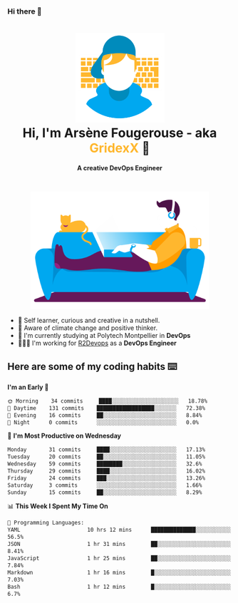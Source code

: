 ### Hi there 👋

<!--
**GridexX/gridexx** is a ✨ _special_ ✨ repository because its `README.md` (this file) appears on your GitHub profile.

Here are some ideas to get you started:

- 🔭 I’m currently working on ...
- 🌱 I’m currently learning ...
- 👯 I’m looking to collaborate on ...
- 🤔 I’m looking for help with ...
- 💬 Ask me about ...
- 📫 How to reach me: ...
- 😄 Pronouns: ...
- ⚡ Fun fact: ...
-->


<!-- Header -->
<h1 align="center">
  <img src="./images/user_profile.png" width="200">
  <br>
  Hi, I'm Arsène Fougerouse - aka <span style="color:#ffb72e">GridexX</span> 👋
</h1>


<p align="center">
  <b>A creative DevOps Engineer </b>
</p>
<br/>
<p align="center">
  <img src="./images/man_couch.png" width="400">
</p>

- 🎨 Self learner, curious and creative in a nutshell. 
- 🌱 Aware of climate change and positive thinker.
- 📕 I'm currently studying at Polytech Montpellier in **DevOps**
- 👨🏻‍💻 I'm working for [R2Devops](https://r2devops.io) as a **DevOps Engineer**


## Here are some of my coding habits ⌨️

<!-- Add a section about tech and Ops stack
  Like this one : https://github.com/Xanthus58#-tech-stack
-->
<!--START_SECTION:waka-->
**I'm an Early 🐤** 

```text
🌞 Morning    34 commits     ████░░░░░░░░░░░░░░░░░░░░░   18.78% 
🌆 Daytime    131 commits    ██████████████████░░░░░░░   72.38% 
🌃 Evening    16 commits     ██░░░░░░░░░░░░░░░░░░░░░░░   8.84% 
🌙 Night      0 commits      ░░░░░░░░░░░░░░░░░░░░░░░░░   0.0%

```
📅 **I'm Most Productive on Wednesday** 

```text
Monday       31 commits     ████░░░░░░░░░░░░░░░░░░░░░   17.13% 
Tuesday      20 commits     ██░░░░░░░░░░░░░░░░░░░░░░░   11.05% 
Wednesday    59 commits     ████████░░░░░░░░░░░░░░░░░   32.6% 
Thursday     29 commits     ████░░░░░░░░░░░░░░░░░░░░░   16.02% 
Friday       24 commits     ███░░░░░░░░░░░░░░░░░░░░░░   13.26% 
Saturday     3 commits      ░░░░░░░░░░░░░░░░░░░░░░░░░   1.66% 
Sunday       15 commits     ██░░░░░░░░░░░░░░░░░░░░░░░   8.29%

```


📊 **This Week I Spent My Time On** 

```text
💬 Programming Languages: 
YAML                     10 hrs 12 mins      ██████████████░░░░░░░░░░░   56.5% 
JSON                     1 hr 31 mins        ██░░░░░░░░░░░░░░░░░░░░░░░   8.41% 
JavaScript               1 hr 25 mins        ██░░░░░░░░░░░░░░░░░░░░░░░   7.84% 
Markdown                 1 hr 16 mins        █░░░░░░░░░░░░░░░░░░░░░░░░   7.03% 
Bash                     1 hr 12 mins        █░░░░░░░░░░░░░░░░░░░░░░░░   6.7%

```


<!--END_SECTION:waka-->
